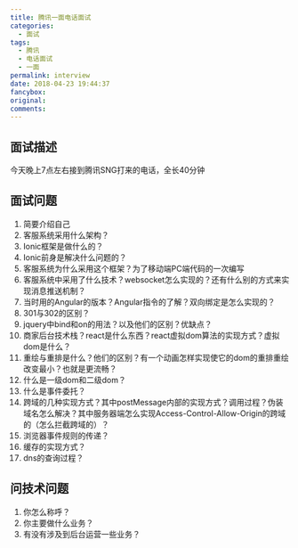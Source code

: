 ```yaml
---
title: 腾讯一面电话面试
categories:
  - 面试
tags:
  - 腾讯
  - 电话面试
  - 一面
permalink: interview
date: 2018-04-23 19:44:37
fancybox:
original:
comments:
---
```

## 面试描述

今天晚上7点左右接到腾讯SNG打来的电话，全长40分钟

<!--more-->

## 面试问题

1. 简要介绍自己
2. 客服系统采用什么架构？
3. Ionic框架是做什么的？
4. Ionic前身是解决什么问题的？
5. 客服系统为什么采用这个框架？为了移动端PC端代码的一次编写
6. 客服系统中采用了什么技术？websocket怎么实现的？还有什么别的方式来实现消息推送机制？
7. 当时用的Angular的版本？Angular指令的了解？双向绑定是怎么实现的？
8. 301与302的区别？
9. jquery中bind和on的用法？以及他们的区别？优缺点？
10. 商家后台技术栈？react是什么东西？react虚拟dom算法的实现方式？虚拟dom是什么？
11. 重绘与重排是什么？他们的区别？有一个动画怎样实现使它的dom的重排重绘改变最小？也就是更流畅？
12. 什么是一级dom和二级dom？
13. 什么是事件委托？
14. 跨域的几种实现方式？其中postMessage内部的实现方式？调用过程？伪装域名怎么解决？其中服务器端怎么实现Access-Control-Allow-Origin的跨域的（怎么拦截跨域的）？
15. 浏览器事件规则的传递？
16. 缓存的实现方式？
17. dns的查询过程？

## 问技术问题

1. 你怎么称呼？
2. 你主要做什么业务？
3. 有没有涉及到后台运营一些业务？

